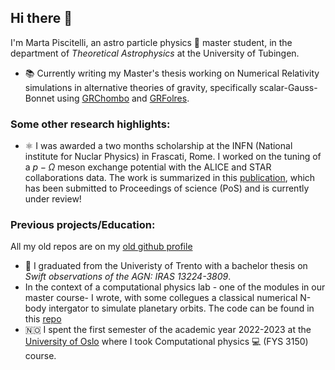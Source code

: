 ## Hi there 👋
I'm Marta Piscitelli, an astro particle physics 🌌 master student, in the department of _Theoretical Astrophysics_ at the University of Tubingen.
* 📚 Currently writing my Master's thesis working on Numerical Relativity simulations in alternative theories of gravity, specifically scalar-Gauss-Bonnet using [GRChombo](https://github.com/GRTLCollaboration/GRChombo) and [GRFolres](https://github.com/GRTLCollaboration/GRFolres). 
### Some other research highlights:
* ⚛️ I was awarded a two months scholarship at the INFN (National institute for Nuclar Physics) in Frascati, Rome. I worked on the tuning of a $p-\Omega$ meson exchange potential with the ALICE and STAR collaborations data. The work is summarized in this [publication](https://inspirehep.net/literature/2954421), which has been submitted to Proceedings of science (PoS) and is currently under review!

### Previous projects/Education:
All my old repos are on my [old github profile](https://github.com/martapisci)
* 🔭 I graduated from the Univeristy of Trento with a bachelor thesis on _Swift observations of the AGN: IRAS 13224-3809_.
* In the context of a computational physics lab - one of the modules in our master course- I wrote, with some collegues a classical numerical N-body intergator to simulate planetary orbits. The code can be found in this [repo]()
* 🇳🇴 I spent the first semester of the academic year 2022-2023 at the [University of Oslo](https://www.uio.no/english/) where I took Computational physics 💻 (FYS 3150) course.


<!--
**piscimarta/piscimarta** is a ✨ _special_ ✨ repository because its `README.md` (this file) appears on your GitHub profile.

Here are some ideas to get you started:

- 🔭 I’m currently working on ...
- 🌱 I’m currently learning ...
- 👯 I’m looking to collaborate on ...
- 🤔 I’m looking for help with ...
- 💬 Ask me about ...
- 📫 How to reach me: ...
- 😄 Pronouns: ...
- ⚡ Fun fact: ...
-->
